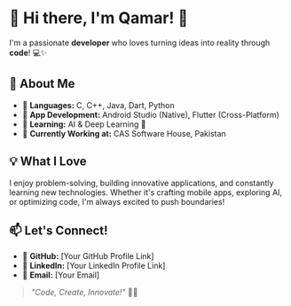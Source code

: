 # 👋 Hi there, I'm Qamar! 🚀  

I'm a passionate **developer** who loves turning ideas into reality through **code**! 💻✨  

## 🌟 About Me  
- 🔹 **Languages:** C, C++, Java, Dart, Python  
- 🔹 **App Development:** Android Studio (Native), Flutter (Cross-Platform)  
- 🔹 **Learning:** AI & Deep Learning 🤖  
- 🔹 **Currently Working at:** CAS Software House, Pakistan  

## 💡 What I Love  
I enjoy problem-solving, building innovative applications, and constantly learning new technologies. Whether it's crafting mobile apps, exploring AI, or optimizing code, I'm always excited to push boundaries!  

## 📫 Let's Connect!  
- 🔗 **GitHub:** [Your GitHub Profile Link]  
- 🔗 **LinkedIn:** [Your LinkedIn Profile Link]  
- 💌 **Email:** [Your Email]  

> *"Code, Create, Innovate!"* 🚀🔥  
